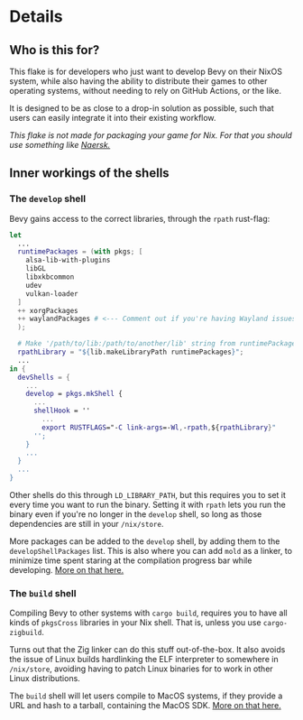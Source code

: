 # Details

## Who is this for?

This flake is for developers who just want to develop Bevy on their NixOS
system, while also having the ability to distribute their games to other
operating systems, without needing to rely on GitHub Actions, or the like.

It is designed to be as close to a drop-in solution as possible, such that
users can easily integrate it into their existing workflow.

*This flake is not made for packaging your game for Nix. For that you should
use something like [Naersk.][naersk]*

[naersk]: https://github.com/nix-community/naersk

## Inner workings of the shells

### The `develop` shell

Bevy gains access to the correct libraries, through the `rpath` rust-flag:
```nix
let
  ...
  runtimePackages = (with pkgs; [
    alsa-lib-with-plugins
    libGL
    libxkbcommon
    udev
    vulkan-loader
  ]
  ++ xorgPackages
  ++ waylandPackages # <--- Comment out if you're having Wayland issues.
  );

  # Make '/path/to/lib:/path/to/another/lib' string from runtimePackages.
  rpathLibrary = "${lib.makeLibraryPath runtimePackages}";
  ...
in {
  devShells = {
    ...
    develop = pkgs.mkShell {
      ...
      shellHook = ''
        ...
        export RUSTFLAGS="-C link-args=-Wl,-rpath,${rpathLibrary}"
      '';
    }
    ...
  }
  ...
}
```

Other shells do this through `LD_LIBRARY_PATH`, but this requires you to set it
every time you want to run the binary. Setting it with `rpath` lets you run the
binary even if you're no longer in the `develop` shell, so long as those
dependencies are still in your `/nix/store`.

More packages can be added to the `develop` shell, by adding them to the
`developShellPackages` list. This is also where you can add `mold` as a linker,
to minimize time spent staring at the compilation progress bar while
developing. [More on that here.](tweaks.md#using-the-mold-linker)

### The `build` shell

Compiling Bevy to other systems with `cargo build`, requires you to have all
kinds of `pkgsCross` libraries in your Nix shell. That is, unless you use
`cargo-zigbuild`.

Turns out that the Zig linker can do this stuff out-of-the-box. It also
avoids the issue of Linux builds hardlinking the ELF interpreter to somewhere
in `/nix/store`, avoiding having to patch Linux binaries for to work in other
Linux distributions.

The `build` shell will let users compile to MacOS systems, if they provide a
URL and hash to a tarball, containing the MacOS SDK.
[More on that here.](macos.md)
